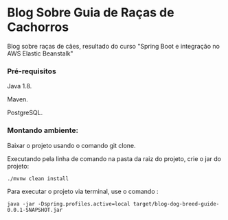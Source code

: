 # Blog Sobre Guia de Raças de Cachorros

Blog sobre raças de cães, resultado do curso "Spring Boot e integração no AWS Elastic Beanstalk"

### Pré-requisitos

Java 1.8.

Maven.

PostgreSQL.

### Montando ambiente:

Baixar o projeto usando o comando git clone.

Executando pela linha de comando na pasta da raiz do projeto, crie o jar do projeto:

```
./mvnw clean install
```

Para executar o projeto via terminal, use o comando :

```
java -jar -Dspring.profiles.active=local target/blog-dog-breed-guide-0.0.1-SNAPSHOT.jar
```
